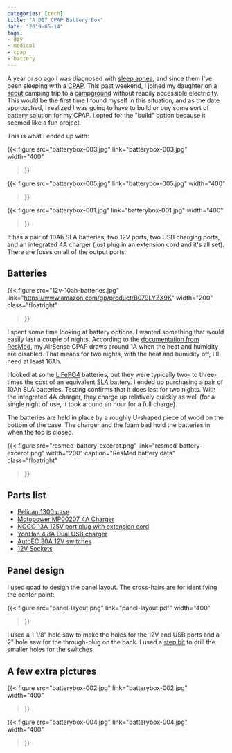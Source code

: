 ```yaml
---
categories: [tech]
title: "A DIY CPAP Battery Box"
date: "2019-05-14"
tags:
- diy
- medical
- cpap
- battery
---
```


A year or so ago I was diagnosed with [sleep apnea][], and since them I've been sleeping with a [CPAP][]. This past weekend, I joined my daughter on a [scout][] camping trip to a [campground][] without readily accessible electricity. This would be the first time I found myself in this situation, and as the date approached, I realized I was going to have to build or buy some sort of battery solution for my CPAP. I opted for the "build" option because it seemed like a fun project.

[sleep apnea]: https://en.wikipedia.org/wiki/Sleep_apnea
[cpap]: https://en.wikipedia.org/wiki/Continuous_positive_airway_pressure
[scout]: https://www.scouting.org/scoutsbsa/
[campground]: https://www.mass.gov/locations/harold-parker-state-forest

This is what I ended up with:

{{< figure
src="batterybox-003.jpg"
link="batterybox-003.jpg"
width="400"
>}}

{{< figure
src="batterybox-005.jpg"
link="batterybox-005.jpg"
width="400"
>}}


{{< figure
src="batterybox-001.jpg"
link="batterybox-001.jpg"
width="400"
>}}

It has a pair of 10Ah SLA batteries, two 12V ports, two USB charging ports, and an integrated 4A charger (just plug in an extension cord and it's all set). There are fuses on all of the output ports.

## Batteries

{{< figure
src="12v-10ah-batteries.jpg"
link="https://www.amazon.com/gp/product/B079LYZX9K"
width="200"
class="floatright"
>}}

I spent some time looking at battery options.  I wanted something that would easily last a couple of nights.  According to the [documentation from ResMed][resmed], my AirSense CPAP draws around 1A when the heat and humidity are disabled. That means for two nights, with the heat and humidity off, I'll need at least 16Ah.

[resmed]: https://www.resmed.com/us/dam/documents/articles/198103_battery-guide_glo_eng.pdf

I looked at some [LiFePO4][] batteries, but they were typically two- to three- times the cost of an equivalent [SLA][] battery.  I ended up purchasing a pair of 10Ah SLA batteries. Testing confirms that it does last for two nights. With the integrated 4A charger, they charge up relatively quickly as well (for a single night of use, it took around an hour for a full charge).

[lifepo4]: https://en.wikipedia.org/wiki/Lithium_iron_phosphate_battery
[sla]: https://en.wikipedia.org/wiki/Sealed_lead-acid_battery

The batteries are held in place by a roughly U-shaped piece of wood on the bottom of the case. The charger and the foam bad hold the batteries in when the top is closed.

{{< figure
src="resmed-battery-excerpt.png"
link="resmed-battery-excerpt.png"
width="200"
caption="ResMed battery data"
class="floatright"
>}}

## Parts list

- [Pelican 1300 case](https://www.amazon.com/gp/product/B00009XVKW)
- [Motopower MP00207 4A Charger](https://www.amazon.com/dp/B01FG7NW60)
- [NOCO 13A 125V port plug with extension cord](https://www.amazon.com/gp/product/B009ANV81S)
- [YonHan 4.8A Dual USB charger](https://www.amazon.com/gp/product/B07KSGMC39)
- [AutoEC 30A 12V switches](https://www.amazon.com/gp/product/B012IE1EKA)
- [12V Sockets](https://www.amazon.com/gp/product/B07QN2ML4X)

## Panel design

I used [qcad][] to design the panel layout. The cross-hairs are for identifying the center point:

{{< figure
src="panel-layout.png"
link="panel-layout.pdf"
width="400"
>}}

[qcad]: https://www.qcad.org/

I used a 1 1/8" hole saw to make the holes for the 12V and USB ports and a 2" hole saw for the through-plug on the back. I used a [step bit](https://www.amazon.com/gp/product/B001OEPYWK) to drill the smaller holes for the switches.

## A few extra pictures

{{< figure
src="batterybox-002.jpg"
link="batterybox-002.jpg"
width="400"
>}}

{{< figure
src="batterybox-004.jpg"
link="batterybox-004.jpg"
width="400"
>}}
